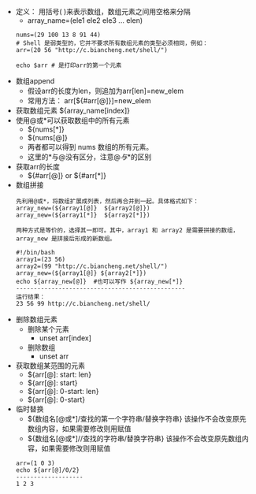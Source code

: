 * 定义： 用括号( )来表示数组，数组元素之间用空格来分隔
    * array_name=(ele1  ele2  ele3 ... elen)
    ```
    nums=(29 100 13 8 91 44)
    # Shell 是弱类型的，它并不要求所有数组元素的类型必须相同，例如：
    arr=(20 56 "http://c.biancheng.net/shell/")
    
    echo $arr # 是打印arr的第一个元素
    ```
* 数组append
    * 假设arr的长度为len，则追加为arr[len]=new_elem
    * 常用方法： arr[${#arr[@]}]=new_elem
* 获取数组元素 ${array_name[index]}
* 使用@或*可以获取数组中的所有元素
    * ${nums[*]}
    * ${nums[@]}
    * 两者都可以得到 nums 数组的所有元素。
    * 这里的*与@没有区分，注意$@与$*的区别
* 获取arr的长度
    * ${#arr[@]} or ${#arr[*]}
* 数组拼接
    ```
    先利用@或*，将数组扩展成列表，然后再合并到一起。具体格式如下：
    array_new=(${array1[@]}  ${array2[@]})
    array_new=(${array1[*]}  ${array2[*]})
    
    两种方式是等价的，选择其一即可。其中，array1 和 array2 是需要拼接的数组，array_new 是拼接后形成的新数组。
    
    #!/bin/bash
    array1=(23 56)
    array2=(99 "http://c.biancheng.net/shell/")
    array_new=(${array1[@]} ${array2[*]})
    echo ${array_new[@]}  #也可以写作 ${array_new[*]}
    ------------------------------------------------
    运行结果：
    23 56 99 http://c.biancheng.net/shell/
    ```
* 删除数组元素
    * 删除某个元素
        * unset arr[index]
    * 删除数组
        * unset arr
* 获取数组某范围的元素 
    * ${arr[@]: start: len}
    * ${arr[@]: start}
    * ${arr[@]: 0-start: len}
    * ${arr[@]: 0-start}
* 临时替换
    * ${数组名[@或*]/查找的第一个字符串/替换字符串} 该操作不会改变原先数组内容，如果需要修改则用赋值
    * ${数组名[@或*]//查找的字符串/替换字符串} 该操作不会改变原先数组内容，如果需要修改则用赋值
    ```
    arr=(1 0 3)
    echo ${arr[@]/0/2}
    -------------------
    1 2 3
    ```